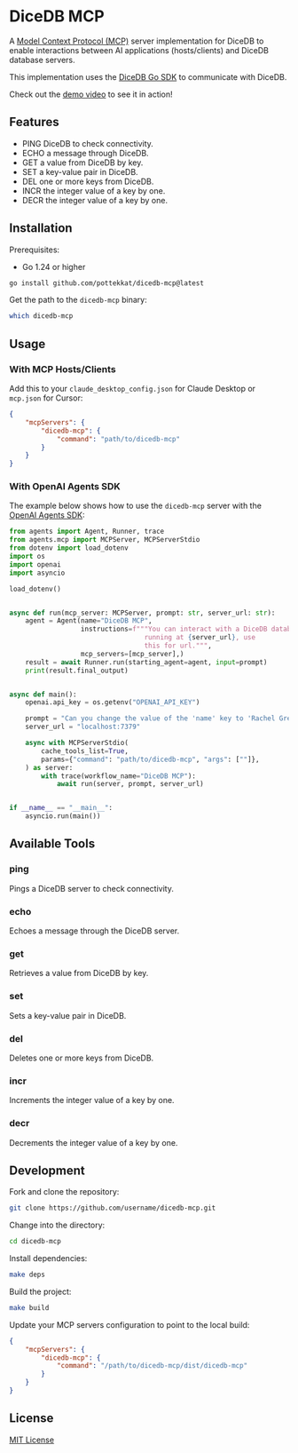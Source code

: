 # DiceDB MCP

A [Model Context Protocol (MCP)](https://modelcontextprotocol.io) server implementation for DiceDB to enable interactions between AI applications (hosts/clients) and DiceDB database servers.

This implementation uses the [DiceDB Go SDK](https://github.com/DiceDB/dicedb-go) to communicate with DiceDB.

Check out the [demo video](./demo.mov) to see it in action!

## Features

- PING DiceDB to check connectivity.
- ECHO a message through DiceDB.
- GET a value from DiceDB by key.
- SET a key-value pair in DiceDB.
- DEL one or more keys from DiceDB.
- INCR the integer value of a key by one.
- DECR the integer value of a key by one.

## Installation

Prerequisites:

- Go 1.24 or higher

```bash
go install github.com/pottekkat/dicedb-mcp@latest
```

Get the path to the `dicedb-mcp` binary:

```bash
which dicedb-mcp
```

## Usage

### With MCP Hosts/Clients

Add this to your `claude_desktop_config.json` for Claude Desktop or `mcp.json` for Cursor:

```json
{
    "mcpServers": {
        "dicedb-mcp": {
            "command": "path/to/dicedb-mcp"
        }
    }
}
```

### With OpenAI Agents SDK

The example below shows how to use the `dicedb-mcp` server with the [OpenAI Agents SDK](https://openai.github.io/openai-agents-python/):

```python
from agents import Agent, Runner, trace
from agents.mcp import MCPServer, MCPServerStdio
from dotenv import load_dotenv
import os
import openai
import asyncio

load_dotenv()


async def run(mcp_server: MCPServer, prompt: str, server_url: str):
    agent = Agent(name="DiceDB MCP",
                  instructions=f"""You can interact with a DiceDB database
                                  running at {server_url}, use
                                  this for url.""",
                  mcp_servers=[mcp_server],)
    result = await Runner.run(starting_agent=agent, input=prompt)
    print(result.final_output)


async def main():
    openai.api_key = os.getenv("OPENAI_API_KEY")

    prompt = "Can you change the value of the 'name' key to 'Rachel Green'?"
    server_url = "localhost:7379"

    async with MCPServerStdio(
        cache_tools_list=True,
        params={"command": "path/to/dicedb-mcp", "args": [""]},
    ) as server:
        with trace(workflow_name="DiceDB MCP"):
            await run(server, prompt, server_url)


if __name__ == "__main__":
    asyncio.run(main())
```

## Available Tools

### ping

Pings a DiceDB server to check connectivity.

### echo

Echoes a message through the DiceDB server.

### get

Retrieves a value from DiceDB by key.

### set

Sets a key-value pair in DiceDB.

### del

Deletes one or more keys from DiceDB.

### incr

Increments the integer value of a key by one.

### decr

Decrements the integer value of a key by one.

## Development

Fork and clone the repository:

```bash
git clone https://github.com/username/dicedb-mcp.git
```

Change into the directory:

```bash
cd dicedb-mcp
```

Install dependencies:

```bash
make deps
```

Build the project:

```bash
make build
```

Update your MCP servers configuration to point to the local build:

```json
{
    "mcpServers": {
        "dicedb-mcp": {
            "command": "/path/to/dicedb-mcp/dist/dicedb-mcp"
        }
    }
}
```

## License

[MIT License](LICENSE)
